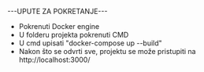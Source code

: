 ---UPUTE ZA POKRETANJE---

- Pokrenuti Docker engine
- U folderu projekta pokrenuti CMD
- U cmd upisati "docker-compose up --build"
- Nakon što se odvrti sve, projektu se može pristupiti na http://localhost:3000/
